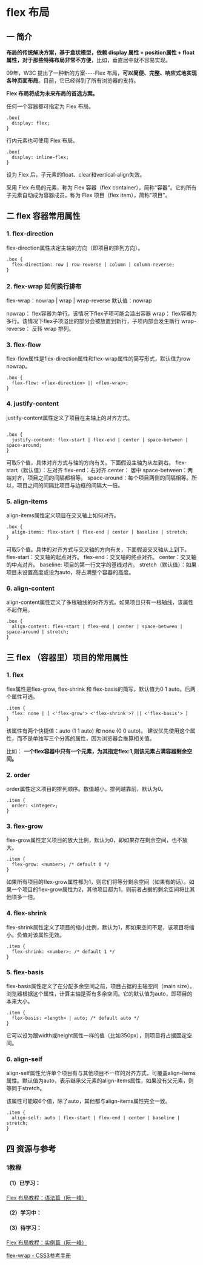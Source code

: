 # flex 布局
## 一 简介

**布局的传统解决方案，基于盒状模型，依赖 display 属性 + position属性 + float属性，对于那些特殊布局非常不方便**，比如，垂直居中就不容易实现。

09年，W3C 提出了一种新的方案----Flex 布局，**可以简便、完整、响应式地实现各种页面布局**。目前，它已经得到了所有浏览器的支持。

**Flex 布局将成为未来布局的首选方案。**

任何一个容器都可指定为 Flex 布局。

```
.box{
  display: flex;
}
```


行内元素也可使用 Flex 布局。

```
.box{
  display: inline-flex;
}
```

设为 Flex 后，子元素的float、clear和vertical-align失效。


采用 Flex 布局的元素，称为 Flex 容器（flex container），简称"容器"。它的所有子元素自动成为容器成员，称为 Flex 项目（flex item），简称"项目"。

## 二 flex 容器常用属性

### 1. flex-direction
flex-direction属性决定主轴的方向（即项目的排列方向）。

```
.box {
  flex-direction: row | row-reverse | column | column-reverse;
}
```


### 2. flex-wrap 如何换行排布
flex-wrap：nowrap | wrap | wrap-reverse
默认值：nowrap

nowrap：
flex容器为单行。该情况下flex子项可能会溢出容器
wrap：
flex容器为多行。该情况下flex子项溢出的部分会被放置到新行，子项内部会发生断行
wrap-reverse：
反转 wrap 排列。

### 3. flex-flow
flex-flow属性是flex-direction属性和flex-wrap属性的简写形式，默认值为row nowrap。

```
.box {
  flex-flow: <flex-direction> || <flex-wrap>;
}
```

### 4. justify-content
justify-content属性定义了项目在主轴上的对齐方式。


```

.box {
  justify-content: flex-start | flex-end | center | space-between | space-around;
}
```

可取5个值，具体对齐方式与轴的方向有关。下面假设主轴为从左到右。
flex-start（默认值）：左对齐
flex-end：右对齐
center： 居中
space-between：两端对齐，项目之间的间隔都相等。
space-around：每个项目两侧的间隔相等。所以，项目之间的间隔比项目与边框的间隔大一倍。

### 5. align-items

align-items属性定义项目在交叉轴上如何对齐。


```
.box {
  align-items: flex-start | flex-end | center | baseline | stretch;
}
```

可取5个值。具体的对齐方式与交叉轴的方向有关，下面假设交叉轴从上到下。
flex-start：交叉轴的起点对齐。
flex-end：交叉轴的终点对齐。
center：交叉轴的中点对齐。
baseline: 项目的第一行文字的基线对齐。
stretch（默认值）：如果项目未设置高度或设为auto，将占满整个容器的高度。


### 6. align-content
align-content属性定义了多根轴线的对齐方式。如果项目只有一根轴线，该属性不起作用。

```
.box {
  align-content: flex-start | flex-end | center | space-between | space-around | stretch;
}
```

## 三 flex （容器里）项目的常用属性
### 1. flex
flex属性是flex-grow, flex-shrink 和 flex-basis的简写，默认值为0 1 auto。后两个属性可选。

```
.item {
  flex: none | [ <'flex-grow'> <'flex-shrink'>? || <'flex-basis'> ]
}

```

该属性有两个快捷值：auto (1 1 auto) 和 none (0 0 auto)。
建议优先使用这个属性，而不是单独写三个分离的属性，因为浏览器会推算相关值。

比如：
**一个flex容器中只有一个元素，为其指定flex:1,则该元素占满容器剩余空间。**

### 2. order
order属性定义项目的排列顺序。数值越小，排列越靠前，默认为0。

```
.item {
  order: <integer>;
}
```

### 3. flex-grow
flex-grow属性定义项目的放大比例，默认为0，即如果存在剩余空间，也不放大。

```
.item {
  flex-grow: <number>; /* default 0 */
}
```
如果所有项目的flex-grow属性都为1，则它们将等分剩余空间（如果有的话）。如果一个项目的flex-grow属性为2，其他项目都为1，则前者占据的剩余空间将比其他项多一倍。

### 4. flex-shrink
flex-shrink属性定义了项目的缩小比例，默认为1，即如果空间不足，该项目将缩小。负值对该属性无效。

```
.item {
  flex-shrink: <number>; /* default 1 */
}
```

### 5. flex-basis
flex-basis属性定义了在分配多余空间之前，项目占据的主轴空间（main size）。浏览器根据这个属性，计算主轴是否有多余空间。它的默认值为auto，即项目的本来大小。


```
.item {
  flex-basis: <length> | auto; /* default auto */
}
```
它可以设为跟width或height属性一样的值（比如350px），则项目将占据固定空间。

### 6. align-self
align-self属性允许单个项目有与其他项目不一样的对齐方式，可覆盖align-items属性。默认值为auto，表示继承父元素的align-items属性，如果没有父元素，则等同于stretch。

该属性可能取6个值，除了auto，其他都与align-items属性完全一致。

```
.item {
  align-self: auto | flex-start | flex-end | center | baseline | stretch;
}
```

## 四 资源与参考

### 1教程
#### （1）已学习：

[Flex 布局教程：语法篇（阮一峰）](http://www.ruanyifeng.com/blog/2015/07/flex-grammar.html)

#### （2）学习中：

#### （3）待学习：
[Flex 布局教程：实例篇（阮一峰）](http://www.ruanyifeng.com/blog/2015/07/flex-examples.html)

[flex-wrap - CSS3参考手册](http://www.css88.com/book/css/properties/flex/flex-wrap.htm)